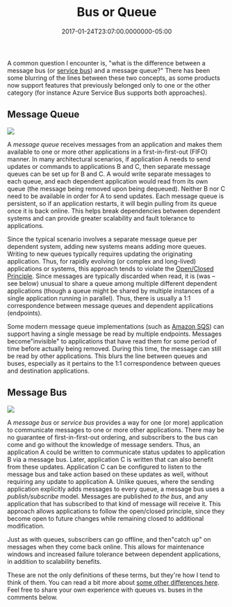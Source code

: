 ﻿---
title: Bus or Queue
date: "2017-01-24T23:07:00.0000000-05:00"
description: A common question I encounter is," what is the difference between a message bus (or service bus) and a message queue?"
featuredImage: /img/message-bus-760x360.png
---

A common question I encounter is, "what is the difference between a message bus (or [service bus](https://azure.microsoft.com/en-us/services/service-bus/)) and a message queue?" There has been some blurring of the lines between these two concepts, as some products now support features that previously belonged only to one or the other category (for instance Azure Service Bus supports both approaches).

## Message Queue

![](/img/message-queue.png)

A *message queue* receives messages from an application and makes them available to one or more other applications in a first-in-first-out (FIFO) manner. In many architectural scenarios, if application A needs to send updates or commands to applications B and C, then separate message queues can be set up for B and C. A would write separate messages to each queue, and each dependent application would read from its own queue (the message being removed upon being dequeued). Neither B nor C need to be available in order for A to send updates. Each message queue is persistent, so if an application restarts, it will begin pulling from its queue once it is back online. This helps break dependencies between dependent systems and can provide greater scalability and fault tolerance to applications.

Since the typical scenario involves a separate message queue per dependent system, adding new systems means adding more queues. Writing to new queues typically requires updating the originating application. Thus, for rapidly evolving (or complex and long-lived) applications or systems, this approach tends to violate the [Open/Closed Principle](http://deviq.com/open-closed-principle/). Since messages are typically discarded when read, it is (was – see below) unusual to share a queue among multiple different dependent applications (though a queue might be shared by multiple instances of a single application running in parallel). Thus, there is usually a 1:1 correspondence between message queues and dependent applications (endpoints).

Some modern message queue implementations (such as [Amazon SQS](https://aws.amazon.com/sqs/)) can support having a single message be read by multiple endpoints. Messages become"invisible" to applications that have read them for some period of time before actually being removed. During this time, the message can still be read by other applications. This blurs the line between queues and buses, especially as it pertains to the 1:1 correspondence between queues and destination applications.

## Message Bus

![](/img/message-bus-760x360.png)

A *message bus* or *service bus* provides a way for one (or more) application to communicate messages to one or more other applications. There may be no guarantee of first-in-first-out ordering, and subscribers to the bus can come and go without the knowledge of message senders. Thus, an application A could be written to communicate status updates to application B via a message bus. Later, application C is written that can also benefit from these updates. Application C can be configured to listen to the message bus and take action based on these updates as well, without requiring any update to application A. Unlike queues, where the sending application explicitly adds messages to every queue, a message bus uses a *publish/subscribe* model. Messages are published *to the bus*, and any application that has subscribed to that kind of message will receive it. This approach allows applications to follow the open/closed principle, since they become open to future changes while remaining closed to additional modification.

Just as with queues, subscribers can go offline, and then"catch up" on messages when they come back online. This allows for maintenance windows and increased failure tolerance between dependent applications, in addition to scalability benefits.

These are not the only definitions of these terms, but they're how I tend to think of them. You can read a bit more about [some other differences here](http://stackoverflow.com/questions/7793927/message-queue-vs-message-bus-what-are-the-differences). Feel free to share your own experience with queues vs. buses in the comments below.

